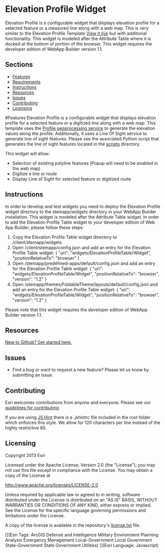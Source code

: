 Elevation Profile Widget
==========================

Elevation Profile is a configurable widget that displays elevation profile for a selected feature or a measured line along with a web map. This is very similar to the Elevation Profile Template [View it live](http://www.arcgis.com/apps/Elevations/index.html?webmap=8dd583ea3de64e40b92ea5a261d0c6c8) but with additional functionality. This widget is modeled after the Attribute Table where it is docked at the bottom of portion of the browser. This widget requires the developer edition of WebApp Builder version 1.1.

## Sections
* [Features](#features)
* [Requirements](#requirements)
* [Instructions](#instructions)
* [Resources](#resources)
* [Issues](#issues)
* [Contributing](#contributing)
* [Licensing](#licensing)

#Features
Elevation Profile is a configurable widget that displays elevation profile for a selected feature or a digitized line along with a web map. This template uses the [Profile geoprocessing service](http://www.arcgis.com/home/item.html?id=3300cfc33ca74a9fac69d2e0f4ea46e5) to generate the elevation values along the profile. Additionally, it uses a Line Of Sight service to generate line of sight features. Please see the associated Python script that generates the line of sight features located in the [scripts](https://github.com/kgonzago/solutions-webappbuilder-widgets/tree/master/ElevationProfileTable/scripts) directory.

This widget will allow:

* Selection of existing polyline features (Popup will need to be enabled in the web map)
* Digitize a line or route
* Display Line of Sight for selected feature or digitized route


## Instructions
In order to develop and test widgets you need to deploy the Elevation Profile widget directory to the stemapp/widgets directory in your WebApp Builder installation. This widget is modeled after the Attribute Table widget. In order to add the Elevation Profile Table widget to your developer edition of Web App Builder, please follow these steps:

1. Copy the Elevation Profile Table widget directory to <Web App Builder location>/client/stemapp/widgets
2. Open <Web App Builder location>/client/stemapp/config.json and add an entry for the Elevation Profile Table widget:
	{
		"uri": "widgets/ElevationProfileTable/Widget",
		"positionRelativeTo": "browser"
	}
3. Open <Web App Builder location>/stemapp/predefined-apps/default/config.json and add an entry for the Elevation Profile Table widget:
	{
		"uri": "widgets/ElevationProfileTable/Widget",
		"positionRelativeTo": "browser",
		"version": "1.2"
    }
4. Open <Web App Builder location>/stemapp/themes/FoldableTheme/layouts/default/config.json and add an entry for the Elevation Profile Table widget:
	{
		"uri": "widgets/ElevationProfileTable/Widget",
		"positionRelativeTo": "browser",
		"version": "1.2"
    }

Please note that this widget requires the developer edition of WebApp Builder version 1.1.


## Resources
[New to Github? Get started here.](https://github.com/)

## Issues
* Find a bug or want to request a new feature?  Please let us know by submitting an issue.

## Contributing
Esri welcomes contributions from anyone and everyone. Please see our [guidelines for contributing](https://github.com/esri/contributing).

If you are using [JS Hint](http://http://www.jshint.com/) there is a .jshintrc file included in the root folder which enforces this style.
We allow for 120 characters per line instead of the highly restrictive 80.

## Licensing
Copyright 2013 Esri

Licensed under the Apache License, Version 2.0 (the "License");
you may not use this file except in compliance with the License.
You may obtain a copy of the License at

   http://www.apache.org/licenses/LICENSE-2.0

Unless required by applicable law or agreed to in writing, software
distributed under the License is distributed on an "AS IS" BASIS,
WITHOUT WARRANTIES OR CONDITIONS OF ANY KIND, either express or implied.
See the License for the specific language governing permissions and
limitations under the License.

A copy of the license is available in the repository's
[license.txt](license.txt) file.

[](Esri Tags: ArcGIS Defense and Intelligence Military Environment Planning Analysis Emergency Management Local-Government Local Government State-Government State Government Utilities)
[](Esri Language: Javascript)